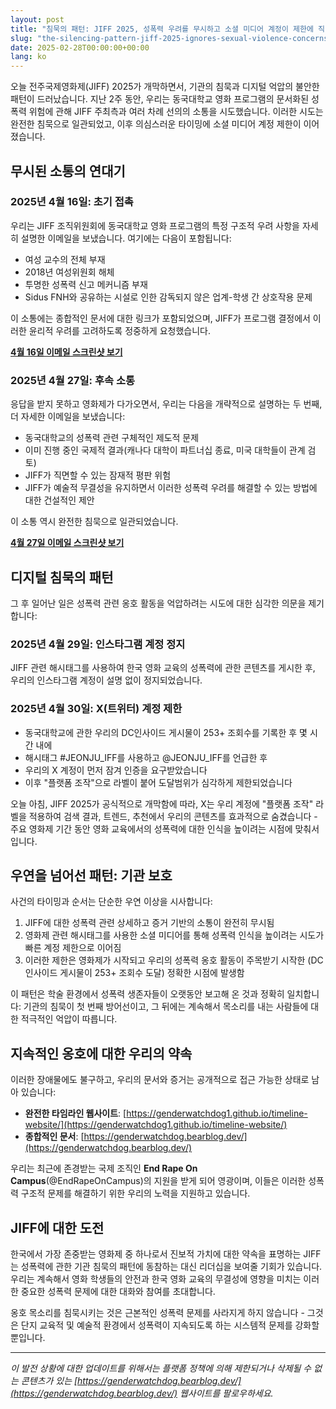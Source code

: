 ```yaml
---
layout: post
title: "침묵의 패턴: JIFF 2025, 성폭력 우려를 무시하고 소셜 미디어 계정이 제한에 직면하다"
slug: "the-silencing-pattern-jiff-2025-ignores-sexual-violence-concerns-as-social-media-accounts-face-restrictions-ko"
date: 2025-02-28T00:00:00+00:00
lang: ko
---
```


오늘 전주국제영화제(JIFF) 2025가 개막하면서, 기관의 침묵과 디지털 억압의 불안한 패턴이 드러났습니다. 지난 2주 동안, 우리는 동국대학교 영화 프로그램의 문서화된 성폭력 위험에 관해 JIFF 주최측과 여러 차례 선의의 소통을 시도했습니다. 이러한 시도는 완전한 침묵으로 일관되었고, 이후 의심스러운 타이밍에 소셜 미디어 계정 제한이 이어졌습니다.

## 무시된 소통의 연대기

### 2025년 4월 16일: 초기 접촉
우리는 JIFF 조직위원회에 동국대학교 영화 프로그램의 특정 구조적 우려 사항을 자세히 설명한 이메일을 보냈습니다. 여기에는 다음이 포함됩니다:
- 여성 교수의 전체 부재
- 2018년 여성위원회 해체
- 투명한 성폭력 신고 메커니즘 부재
- Sidus FNH와 공유하는 시설로 인한 감독되지 않은 업계-학생 간 상호작용 문제

이 소통에는 종합적인 문서에 대한 링크가 포함되었으며, JIFF가 프로그램 결정에서 이러한 윤리적 우려를 고려하도록 정중하게 요청했습니다.

**[4월 16일 이메일 스크린샷 보기](https://github.com/genderwatchdog1/timeline-website/blob/master/imgs/email-screenshots/04162025-jiff-email.png?raw=true)**

### 2025년 4월 27일: 후속 소통
응답을 받지 못하고 영화제가 다가오면서, 우리는 다음을 개략적으로 설명하는 두 번째, 더 자세한 이메일을 보냈습니다:
- 동국대학교의 성폭력 관련 구체적인 제도적 문제
- 이미 진행 중인 국제적 결과(캐나다 대학이 파트너십 종료, 미국 대학들이 관계 검토)
- JIFF가 직면할 수 있는 잠재적 평판 위험
- JIFF가 예술적 무결성을 유지하면서 이러한 성폭력 우려를 해결할 수 있는 방법에 대한 건설적인 제안

이 소통 역시 완전한 침묵으로 일관되었습니다.

**[4월 27일 이메일 스크린샷 보기](https://github.com/genderwatchdog1/timeline-website/blob/master/imgs/email-screenshots/04272025-jiff-email.png?raw=true)**

## 디지털 침묵의 패턴

그 후 일어난 일은 성폭력 관련 옹호 활동을 억압하려는 시도에 대한 심각한 의문을 제기합니다:

### 2025년 4월 29일: 인스타그램 계정 정지
JIFF 관련 해시태그를 사용하여 한국 영화 교육의 성폭력에 관한 콘텐츠를 게시한 후, 우리의 인스타그램 계정이 설명 없이 정지되었습니다.

### 2025년 4월 30일: X(트위터) 계정 제한
- 동국대학교에 관한 우리의 DC인사이드 게시물이 253+ 조회수를 기록한 후 몇 시간 내에
- 해시태그 #JEONJU_IFF를 사용하고 @JEONJU_IFF를 언급한 후
- 우리의 X 계정이 먼저 잠겨 인증을 요구받았습니다
- 이후 "플랫폼 조작"으로 라벨이 붙어 도달범위가 심각하게 제한되었습니다

오늘 아침, JIFF 2025가 공식적으로 개막함에 따라, X는 우리 계정에 "플랫폼 조작" 라벨을 적용하여 검색 결과, 트렌드, 추천에서 우리의 콘텐츠를 효과적으로 숨겼습니다 - 주요 영화제 기간 동안 영화 교육에서의 성폭력에 대한 인식을 높이려는 시점에 맞춰서입니다.

## 우연을 넘어선 패턴: 기관 보호

사건의 타이밍과 순서는 단순한 우연 이상을 시사합니다:

1. JIFF에 대한 성폭력 관련 상세하고 증거 기반의 소통이 완전히 무시됨
2. 영화제 관련 해시태그를 사용한 소셜 미디어를 통해 성폭력 인식을 높이려는 시도가 빠른 계정 제한으로 이어짐
3. 이러한 제한은 영화제가 시작되고 우리의 성폭력 옹호 활동이 주목받기 시작한 (DC인사이드 게시물이 253+ 조회수 도달) 정확한 시점에 발생함

이 패턴은 학술 환경에서 성폭력 생존자들이 오랫동안 보고해 온 것과 정확히 일치합니다: 기관의 침묵이 첫 번째 방어선이고, 그 뒤에는 계속해서 목소리를 내는 사람들에 대한 적극적인 억압이 따릅니다.

## 지속적인 옹호에 대한 우리의 약속

이러한 장애물에도 불구하고, 우리의 문서와 증거는 공개적으로 접근 가능한 상태로 남아 있습니다:

- **완전한 타임라인 웹사이트**: [https://genderwatchdog1.github.io/timeline-website/](https://genderwatchdog1.github.io/timeline-website/)
- **종합적인 문서**: [https://genderwatchdog.bearblog.dev/](https://genderwatchdog.bearblog.dev/)

우리는 최근에 존경받는 국제 조직인 **End Rape On Campus**(@EndRapeOnCampus)의 지원을 받게 되어 영광이며, 이들은 이러한 성폭력 구조적 문제를 해결하기 위한 우리의 노력을 지원하고 있습니다.

## JIFF에 대한 도전

한국에서 가장 존중받는 영화제 중 하나로서 진보적 가치에 대한 약속을 표명하는 JIFF는 성폭력에 관한 기관 침묵의 패턴에 동참하는 대신 리더십을 보여줄 기회가 있습니다. 우리는 계속해서 영화 학생들의 안전과 한국 영화 교육의 무결성에 영향을 미치는 이러한 중요한 성폭력 문제에 대한 대화와 참여를 초대합니다.

옹호 목소리를 침묵시키는 것은 근본적인 성폭력 문제를 사라지게 하지 않습니다 - 그것은 단지 교육적 및 예술적 환경에서 성폭력이 지속되도록 하는 시스템적 문제를 강화할 뿐입니다.

---

*이 발전 상황에 대한 업데이트를 위해서는 플랫폼 정책에 의해 제한되거나 삭제될 수 없는 콘텐츠가 있는 [https://genderwatchdog.bearblog.dev/](https://genderwatchdog.bearblog.dev/) 웹사이트를 팔로우하세요.* 